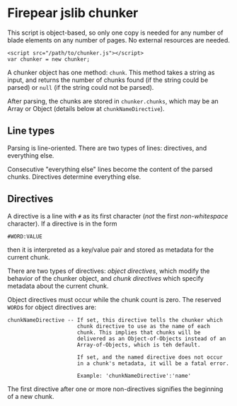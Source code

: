 Firepear jslib chunker
======================

This script is object-based, so only one copy is needed for any number
of blade elements on any number of pages. No external resources are
needed.

```
<script src="/path/to/chunker.js"></script>
var chunker = new chunker;
```

A chunker object has one method: `chunk`. This method takes a string
as input, and returns the number of chunks found (if the string could
be parsed) or `null` (if the string could not be parsed).

After parsing, the chunks are stored in `chunker.chunks`, which may be
an Array or Object (details below at `chunkNameDirective`).


Line types
----------

Parsing is line-oriented. There are two types of lines: directives,
and everything else.

Consecutive "everything else" lines become the content of the parsed
chunks. Directives determine everything else.


Directives
----------

A directive is a line with `#` as its first character (*not* the first
*non-whitespace* character). If a directive is in the form

```
#WORD:VALUE
```

then it is interpreted as a key/value pair and stored as metadata for
the current chunk.

There are two types of directives: *object directives*, which modify
the behavior of the chunker object, and *chunk directives* which
specify metadata about the current chunk.

Object directives must occur while the chunk count is zero. The
reserved `WORD`s for object directives are:

```
chunkNameDirective -- If set, this directive tells the chunker which
                      chunk directive to use as the name of each
                      chunk. This implies that chunks will be
                      delivered as an Object-of-Objects instead of an
                      Array-of-Objects, which is teh default.

                      If set, and the named directive does not occur
                      in a chunk's metadata, it will be a fatal error.

                      Example: 'chunkNameDirective':'name'
```

The first directive after one or more non-directives signifies the
beginning of a new chunk.
